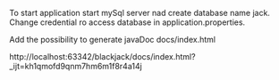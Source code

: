 To start application start mySql server nad create database name jack. Change credential ro access database in application.properties. 

Add the possibility to generate javaDoc
docs/index.html

http://localhost:63342/blackjack/docs/index.html?_ijt=kh1qmofd9qnm7hm6m1f8r4a14j
